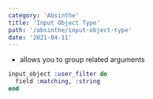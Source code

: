 ```yaml
---
category: 'Absinthe'
title: 'Input Object Type'
path: '/absinthe/input-object-type'
date: '2021-04-11'
---
```


- allows you to group related arguments

```elixir
input_object :user_filter do
  field :matching, :string
end
```
